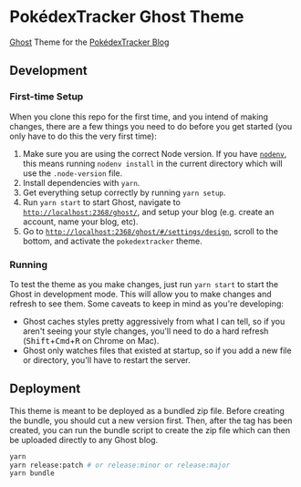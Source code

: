# PokédexTracker Ghost Theme

[Ghost](https://ghost.org/) Theme for the [PokédexTracker
Blog](https://pokedextracker.com/blog/)

## Development

### First-time Setup

When you clone this repo for the first time, and you intend of making changes,
there are a few things you need to do before you get started (you only have to
do this the very first time):

1. Make sure you are using the correct Node version. If you have
   [`nodenv`](https://github.com/nodenv/nodenv), this means running `nodenv
   install` in the current directory which will use the `.node-version` file.
2. Install dependencies with `yarn`.
3. Get everything setup correctly by running `yarn setup`.
4. Run `yarn start` to start Ghost, navigate to
   [`http://localhost:2368/ghost/`](http://localhost:2368/ghost/), and setup
   your blog (e.g. create an account, name your blog, etc).
5. Go to
   [`http://localhost:2368/ghost/#/settings/design`](http://localhost:2368/ghost/#/settings/design),
   scroll to the bottom, and activate the `pokedextracker` theme.

### Running

To test the theme as you make changes, just run `yarn start` to start the Ghost
in development mode. This will allow you to make changes and refresh to see
them. Some caveats to keep in mind as you're developing:

- Ghost caches styles pretty aggressively from what I can tell, so if you aren't
  seeing your style changes, you'll need to do a hard refresh
  (<kbd>Shift</kbd>+<kbd>Cmd</kbd>+<kbd>R</kbd> on Chrome on Mac).
- Ghost only watches files that existed at startup, so if you add a new file or
  directory, you'll have to restart the server.

## Deployment

This theme is meant to be deployed as a bundled zip file. Before creating the
bundle, you should cut a new version first. Then, after the tag has been
created, you can run the bundle script to create the zip file which can then be
uploaded directly to any Ghost blog.

```bash
yarn
yarn release:patch # or release:minor or release:major
yarn bundle
```

